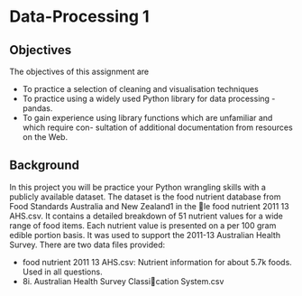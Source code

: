 # Data-Processing 1

## Objectives
The objectives of this assignment are
* To practice a selection of cleaning and visualisation techniques
* To practice using a widely used Python library for data processing - pandas.
* To gain experience using library functions which are unfamiliar and which require con-
sultation of additional documentation from resources on the Web.

## Background
In this project you will be practice your Python wrangling skills with a publicly available
dataset. The dataset is the food nutrient database from Food Standards Australia and New
Zealand1 in the le food nutrient 2011 13 AHS.csv. It contains a detailed breakdown of 51
nutrient values for a wide range of food items. Each nutrient value is presented on a per
100 gram edible portion basis. It was used to support the 2011-13 Australian Health Survey.
There are two data files provided:
* food nutrient 2011 13 AHS.csv: Nutrient information for about 5.7k foods. Used in all
questions.
* 8i. Australian Health Survey Classication System.csv
